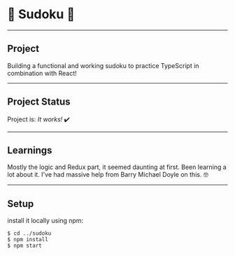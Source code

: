 # :memo: Sudoku :memo:

---

## Project

Building a functional and working sudoku to practice TypeScript in combination with React!

---

## Project Status

Project is: _It works!_ :heavy_check_mark:

---

## Learnings

Mostly the logic and Redux part, it seemed daunting at first. Been learning a lot about it. I've had massive help from Barry Michael Doyle on this. :nerd_face:

---

## Setup

install it locally using npm:

```
$ cd ../sudoku
$ npm install
$ npm start

```
